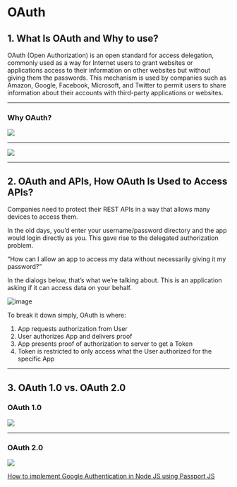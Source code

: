 # OAuth

## 1. What Is OAuth and Why to use?
OAuth (Open Authorization) is an open standard for access delegation, commonly used as a way for Internet users to grant websites or applications access to their information on other websites but without giving them the passwords. This mechanism is used by companies such as Amazon, Google, Facebook, Microsoft, and Twitter to permit users to share information about their accounts with third-party applications or websites. 
<hr/>

### Why OAuth?
![](https://i.imgur.com/DDhkZu0.png)

<hr/>

![](https://i.imgur.com/fjMi2qM.png)

<hr/>

## 2. OAuth and APIs, How OAuth Is Used to Access APIs?
Companies need to protect their REST APIs in a way that allows many devices to access them.

In the old days, you’d enter your username/password directory and the app would login directly as you. This gave rise to the delegated authorization problem.

“How can I allow an app to access my data without necessarily giving it my password?”

In the dialogs below, that’s what we’re talking about. This is an application asking if it can access data on your behalf.

![image](https://user-images.githubusercontent.com/52599778/158182916-10309a47-9c7b-4147-8527-d05075f65b57.png)


To break it down simply, OAuth is where:

1. App requests authorization from User
1. User authorizes App and delivers proof
1. App presents proof of authorization to server to get a Token
1. Token is restricted to only access what the User authorized for the specific App

<hr/>

## 3. OAuth 1.0 vs. OAuth 2.0
### OAuth 1.0
![](https://i.imgur.com/OzuNuVs.png)

<hr/>

### OAuth 2.0
![](https://i.imgur.com/H6Wvbmc.png)

[How to implement Google Authentication in Node JS using Passport JS](https://medium.com/@prashantramnyc/how-to-implement-google-authentication-in-node-js-using-passport-js-9873f244b55e)

